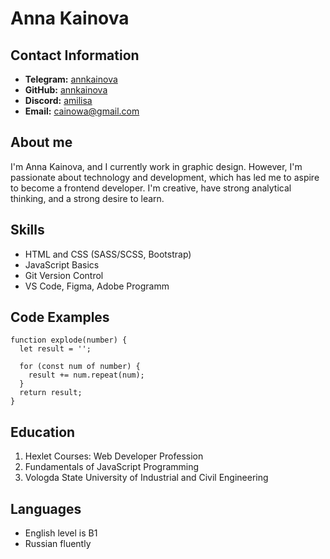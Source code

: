 # Anna Kainova

## Contact Information

- **Telegram:** [annkainova](https://t.me/annkainova)
- **GitHub:** [annkainova](https://github.com/annkainova)
- **Discord:** [amilisa](https://discordapp.com/users/256080205037174785/)
- **Email:** cainowa@gmail.com

## About me

I'm Anna Kainova, and I currently work in graphic design. However, I'm passionate about technology and development, which has led me to aspire to become a frontend developer. I'm creative, have strong analytical thinking, and a strong desire to learn.

## Skills

- HTML and CSS (SASS/SCSS, Bootstrap)
- JavaScript Basics
- Git Version Control
- VS Code, Figma, Adobe Programm

## Code Examples

```
function explode(number) {
  let result = '';

  for (const num of number) {
    result += num.repeat(num);
  }
  return result;
}
```

## Education

1. Hexlet Courses: Web Developer Profession
2. Fundamentals of JavaScript Programming
3. Vologda State University of Industrial and Civil Engineering

## Languages

- English level is B1
- Russian fluently
